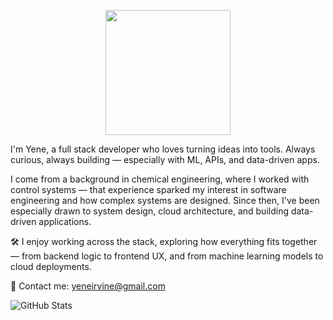 <p align="center">
  <img src="https://media.tenor.com/Jm3qi7FVEOcAAAAM/frank-reynolds-always-sunny.gif" width="200"/>
</p>

I'm Yene, a full stack developer who loves turning ideas into tools. Always curious, always building — especially with ML, APIs, and data-driven apps.

I come from a background in chemical engineering, where I worked with control systems — that experience sparked my interest in software engineering and how complex systems are designed. Since then, I've been especially drawn to system design, cloud architecture, and building data-driven applications.

🛠️ I enjoy working across the stack, exploring how everything fits together — from backend logic to frontend UX, and from machine learning models to cloud deployments.

📧 Contact me: yeneirvine@gmail.com

![GitHub Stats](https://github-readme-stats.vercel.app/api?username=yirvine&show_icons=true)

